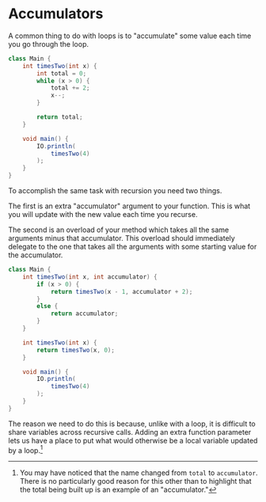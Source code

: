 # Accumulators

A common thing to do with loops is to "accumulate"
some value each time you go through the loop.

```java
class Main {
    int timesTwo(int x) {
        int total = 0;
        while (x > 0) {
            total += 2;
            x--;
        }

        return total;
    }

    void main() {
        IO.println(
            timesTwo(4)
        );
    }
}
```

To accomplish the same task with recursion you need two things.

The first is an extra "accumulator" argument to your function.
This is what you will update with the new value each time
you recurse.

The second is an overload of your method which takes all the
same arguments minus that accumulator. This overload should
immediately delegate to the one that takes all the arguments
with some starting value for the accumulator.

```java
class Main {
    int timesTwo(int x, int accumulator) {
        if (x > 0) {
            return timesTwo(x - 1, accumulator + 2);
        }
        else {
            return accumulator;
        }
    }

    int timesTwo(int x) {
        return timesTwo(x, 0);
    }

    void main() {
        IO.println(
            timesTwo(4)
        );
    }
}
```

The reason we need to do this is because, unlike with a loop, it is difficult to share variables
across recursive calls. Adding an extra function parameter lets us have a place
to put what would otherwise be a local variable updated by a loop.[^naming]

[^naming]: You may have noticed that the name changed from `total` to `accumulator`. There
is no particularly good reason for this other than to highlight that the total being built
up is an example of an "accumulator."